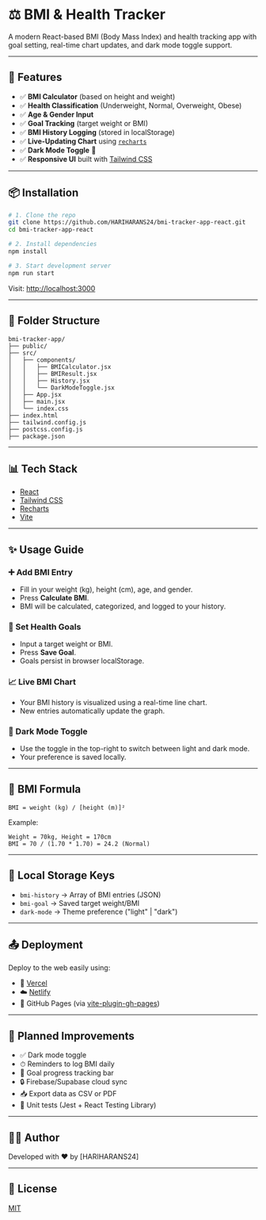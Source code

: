# ⚖️ BMI & Health Tracker

A modern React-based BMI (Body Mass Index) and health tracking app with goal setting, real-time chart updates, and dark mode toggle support. 

---
 
## 🚀 Features      
   
- ✅ **BMI Calculator** (based on height and weight)    
- ✅ **Health Classification** (Underweight, Normal, Overweight, Obese)  
- ✅ **Age & Gender Input**       
- ✅ **Goal Tracking** (target weight or BMI)   
- ✅ **BMI History Logging** (stored in localStorage)  
- ✅ **Live-Updating Chart** using [`recharts`](https://recharts.org/)   
- ✅ **Dark Mode Toggle** 🌙  
- ✅ **Responsive UI** built with [Tailwind CSS](https://tailwindcss.com/) 
 
---
 

## 📦 Installation

```bash
# 1. Clone the repo
git clone https://github.com/HARIHARANS24/bmi-tracker-app-react.git
cd bmi-tracker-app-react 

# 2. Install dependencies
npm install

# 3. Start development server
npm run start
```

Visit: [http://localhost:3000](http://localhost:3000)

---

## 📁 Folder Structure

```
bmi-tracker-app/
├── public/
├── src/
│   ├── components/
│   │   ├── BMICalculator.jsx
│   │   ├── BMIResult.jsx
│   │   ├── History.jsx
│   │   └── DarkModeToggle.jsx
│   ├── App.jsx
│   ├── main.jsx
│   └── index.css
├── index.html
├── tailwind.config.js
├── postcss.config.js
├── package.json
```

---

## 📊 Tech Stack

- [React](https://reactjs.org/)
- [Tailwind CSS](https://tailwindcss.com/)
- [Recharts](https://recharts.org/)
- [Vite](https://vitejs.dev/)

---

## ✨ Usage Guide

### ➕ Add BMI Entry
- Fill in your weight (kg), height (cm), age, and gender.
- Press **Calculate BMI**.
- BMI will be calculated, categorized, and logged to your history.

### 🎯 Set Health Goals
- Input a target weight or BMI.
- Press **Save Goal**.
- Goals persist in browser localStorage.

### 📈 Live BMI Chart
- Your BMI history is visualized using a real-time line chart.
- New entries automatically update the graph.

### 🌙 Dark Mode Toggle
- Use the toggle in the top-right to switch between light and dark mode.
- Your preference is saved locally.

---

## 🧮 BMI Formula

```
BMI = weight (kg) / [height (m)]²
```

Example:
```
Weight = 70kg, Height = 170cm
BMI = 70 / (1.70 * 1.70) = 24.2 (Normal)
```

---

## 💾 Local Storage Keys

- `bmi-history` → Array of BMI entries (JSON)
- `bmi-goal` → Saved target weight/BMI
- `dark-mode` → Theme preference ("light" | "dark")

---

## 📤 Deployment

Deploy to the web easily using:

- 🔄 [Vercel](https://vercel.com/)
- ☁️ [Netlify](https://www.netlify.com/)
- 🧩 GitHub Pages (via [vite-plugin-gh-pages](https://www.npmjs.com/package/vite-plugin-gh-pages))

---

## 📅 Planned Improvements

- ✅ Dark mode toggle
- ⏱ Reminders to log BMI daily
- 🔔 Goal progress tracking bar
- 🔒 Firebase/Supabase cloud sync
- 📥 Export data as CSV or PDF
- 🧪 Unit tests (Jest + React Testing Library)

---

## 👨‍💻 Author

Developed with ❤️ by [HARIHARANS24]

---

## 📄 License

[MIT](LICENSE)

